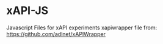 # xAPI-JS
Javascript Files for xAPI experiments
xapiwrapper file from: https://github.com/adlnet/xAPIWrapper
